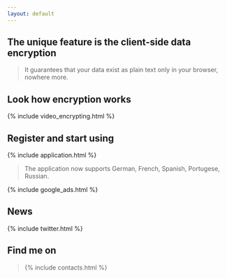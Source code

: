```yaml
---
layout: default
---
```


## The unique feature is the client-side data encryption

> It guarantees that your data exist as plain text only in your browser, nowhere more. 

## Look how encryption works

{% include video_encrypting.html %}

## Register and start using

{% include application.html %}

> The application now supports German, French, Spanish, Portugese, Russian.

{% include google_ads.html %}

## News

{% include twitter.html %}

## Find me on

> {% include contacts.html %}
